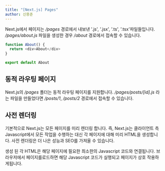 ```yaml
---
title: "[Next.js] Pages"
author: 신용준
---
```


Next.js에서 페이지는 */pages* 경로에서 내보낸 '.js', '.jsx', '.ts', '.tsx'파일들입니다.
*/pages/about.js* 파일을 생성한 경우 */about* 경로에서 접속할 수 있습니다.

```js
function About() {
  return <div>About</div>
}

export default About
```

## 동적 라우팅 페이지

Next.js의 */pages* 폴더는 동적 라우팅 페이지를 지원합니다.
*/pages/posts/[id].js* 라는 파일을 만들었다면 */posts/1*, */posts/2* 경로에서 접속할 수 있습니다.

## 사전 렌더링

기본적으로 Next.js는 모든 페이지를 미리 렌더링 합니다. 즉, Next.js는 클라이언트 측 Javascript에서 모든 작업을 수행하는 대신 각 페이지에 대해 미리 HTML을 생성합니다. 사전 렌더링은 더 나은 성능과 SEO를 가져올 수 있습니다.

생성 된 각 HTML은 해당 페이지에 필요한 최소한의 Javascript 코드와 연결됩니다. 브라우저에서 페이지를로드하면 해당 Javascript 코드가 실행되고 페이지가 상호 작용하게됩니다.